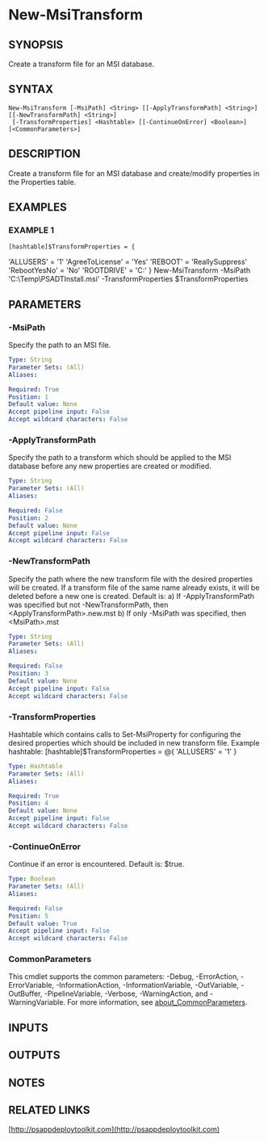 ﻿---
external help file: PSAppDeployToolkit-help.xml
Module Name: PSAppDeployToolkit
online version: http://psappdeploytoolkit.com
schema: 2.0.0
---

# New-MsiTransform

## SYNOPSIS
Create a transform file for an MSI database.

## SYNTAX

```
New-MsiTransform [-MsiPath] <String> [[-ApplyTransformPath] <String>] [[-NewTransformPath] <String>]
 [-TransformProperties] <Hashtable> [[-ContinueOnError] <Boolean>] [<CommonParameters>]
```

## DESCRIPTION
Create a transform file for an MSI database and create/modify properties in the Properties table.

## EXAMPLES

### EXAMPLE 1
```
[hashtable]$TransformProperties = {
```

'ALLUSERS' = '1'
	'AgreeToLicense' = 'Yes'
	'REBOOT' = 'ReallySuppress'
	'RebootYesNo' = 'No'
	'ROOTDRIVE' = 'C:'
}
New-MsiTransform -MsiPath 'C:\Temp\PSADTInstall.msi' -TransformProperties $TransformProperties

## PARAMETERS

### -MsiPath
Specify the path to an MSI file.

```yaml
Type: String
Parameter Sets: (All)
Aliases:

Required: True
Position: 1
Default value: None
Accept pipeline input: False
Accept wildcard characters: False
```

### -ApplyTransformPath
Specify the path to a transform which should be applied to the MSI database before any new properties are created or modified.

```yaml
Type: String
Parameter Sets: (All)
Aliases:

Required: False
Position: 2
Default value: None
Accept pipeline input: False
Accept wildcard characters: False
```

### -NewTransformPath
Specify the path where the new transform file with the desired properties will be created.
If a transform file of the same name already exists, it will be deleted before a new one is created.
Default is: a) If -ApplyTransformPath was specified but not -NewTransformPath, then \<ApplyTransformPath\>.new.mst
			b) If only -MsiPath was specified, then \<MsiPath\>.mst

```yaml
Type: String
Parameter Sets: (All)
Aliases:

Required: False
Position: 3
Default value: None
Accept pipeline input: False
Accept wildcard characters: False
```

### -TransformProperties
Hashtable which contains calls to Set-MsiProperty for configuring the desired properties which should be included in new transform file.
Example hashtable: \[hashtable\]$TransformProperties = @{ 'ALLUSERS' = '1' }

```yaml
Type: Hashtable
Parameter Sets: (All)
Aliases:

Required: True
Position: 4
Default value: None
Accept pipeline input: False
Accept wildcard characters: False
```

### -ContinueOnError
Continue if an error is encountered.
Default is: $true.

```yaml
Type: Boolean
Parameter Sets: (All)
Aliases:

Required: False
Position: 5
Default value: True
Accept pipeline input: False
Accept wildcard characters: False
```

### CommonParameters
This cmdlet supports the common parameters: -Debug, -ErrorAction, -ErrorVariable, -InformationAction, -InformationVariable, -OutVariable, -OutBuffer, -PipelineVariable, -Verbose, -WarningAction, and -WarningVariable. For more information, see [about_CommonParameters](http://go.microsoft.com/fwlink/?LinkID=113216).

## INPUTS

## OUTPUTS

## NOTES

## RELATED LINKS

[http://psappdeploytoolkit.com](http://psappdeploytoolkit.com)

